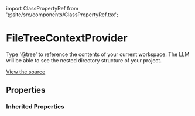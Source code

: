 import ClassPropertyRef from '@site/src/components/ClassPropertyRef.tsx';

# FileTreeContextProvider

Type '@tree' to reference the contents of your current workspace. The LLM will be able to see the nested directory structure of your project.

[View the source](https://github.com/continuedev/continue/blob/main/server/continuedev/libs/llm/plugins/context_providers/filetree.py)

## Properties

<ClassPropertyRef name='workspace_dir' details='{&quot;title&quot;: &quot;Workspace Dir&quot;, &quot;description&quot;: &quot;The workspace directory to display&quot;, &quot;type&quot;: &quot;string&quot;}' required={false} default=""/>


### Inherited Properties

<ClassPropertyRef name='title' details='{&quot;title&quot;: &quot;Title&quot;, &quot;default&quot;: &quot;tree&quot;, &quot;type&quot;: &quot;string&quot;}' required={false} default="tree"/>
<ClassPropertyRef name='display_title' details='{&quot;title&quot;: &quot;Display Title&quot;, &quot;default&quot;: &quot;File Tree&quot;, &quot;type&quot;: &quot;string&quot;}' required={false} default="File Tree"/>
<ClassPropertyRef name='description' details='{&quot;title&quot;: &quot;Description&quot;, &quot;default&quot;: &quot;Add a formatted file tree of this directory to the context&quot;, &quot;type&quot;: &quot;string&quot;}' required={false} default="Add a formatted file tree of this directory to the context"/>
<ClassPropertyRef name='dynamic' details='{&quot;title&quot;: &quot;Dynamic&quot;, &quot;default&quot;: true, &quot;type&quot;: &quot;boolean&quot;}' required={false} default="True"/>
<ClassPropertyRef name='requires_query' details='{&quot;title&quot;: &quot;Requires Query&quot;, &quot;description&quot;: &quot;Indicates whether the ContextProvider requires a query. For example, the SearchContextProvider requires you to type &#x27;@search &lt;STRING_TO_SEARCH&gt;&#x27;. This will change the behavior of the UI so that it can indicate the expectation for a query.&quot;, &quot;default&quot;: false, &quot;type&quot;: &quot;boolean&quot;}' required={false} default="False"/>
